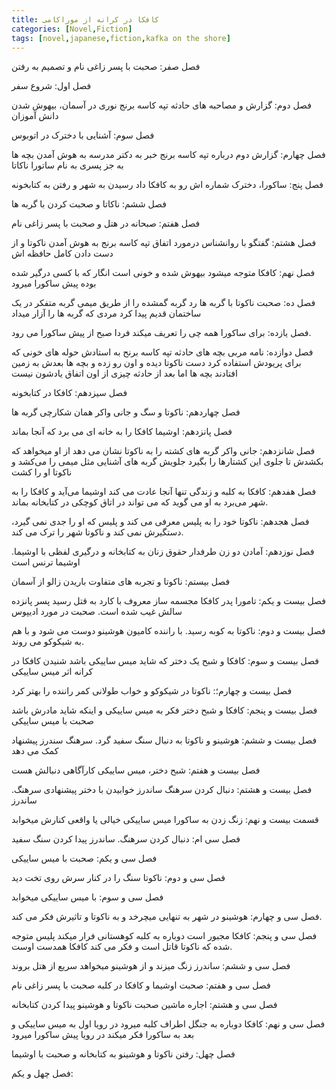 ```yaml
---
title: کافکا در کرانه از موراکامی
categories: [Novel,Fiction]
tags: [novel,japanese,fiction,kafka on the shore]
---
```



<style type="text/css"> 
@font-face { font-family: 'Roya'; src: url('../../roya.ttf'); } 
.px-1 {
    font-family: Roya; direction: rtl;
}

.px-1 p {
    font-size:1.5em;
}
</style>  


فصل صفر: 
صحبت با پسر زاغی نام و تصمیم به رفتن

فصل اول: 
شروع سفر

فصل دوم: 
گزارش و مصاحبه های حادثه تپه کاسه برنج
نوری در آسمان، بیهوش شدن دانش آموزان 

فصل سوم: 
آشنایی با دخترک در اتوبوس

فصل چهارم: 
گزارش دوم درباره تپه کاسه برنج
خبر به دکتر مدرسه
به هوش آمدن بچه ها
به جز پسری به نام ساتورا ناکاتا

فصل پنج: 
ساکورا، دخترک شماره اش رو به کافکا داد
رسیدن به شهر و رفتن به کتابخونه

فصل ششم:
ناکاتا و صحبت کردن با گربه ها

فصل هفتم: 
صبحانه در هتل و صحبت با پسر زاغی نام

فصل هشتم: 
گفتگو با روانشناس درمورد اتفاق تپه کاسه برنج
به هوش آمدن ناکوتا و از دست دادن کامل حافظه اش

فصل نهم: 
کافکا متوجه میشود بیهوش شده و خونی است
انگار که با کسی درگیر شده بوده
پیش ساکورا میرود

فصل ده: 
صحبت ناکوتا با گربه ها
رد گربه گمشده را از طریق میمی گربه متفکر در یک ساختمان قدیم پیدا کرد
مردی که گربه ها را آزار میداد

فصل یازده: 
برای ساکورا همه چی را تعریف میکند
فردا صبح از پیش ساکورا می رود. 

فصل دوازده:
نامه مربی بچه های حادثه تپه کاسه برنح به استادش
حوله های خونی که برای پریودش استفاده کرد دست ناکوتا دیده و اون رو زده و بچه ها بعدش به زمین افتادند
بچه ها اما بعد از حادثه  چیزی از اون اتفاق یادشون نیست

 فصل سیزدهم: 
کافکا در کتابخونه 

فصل چهاردهم:
ناکوتا و سگ و جانی واکر همان شکارچی گربه ها

فصل پانزدهم:
اوشیما کافکا را به خانه ای می برد که آنجا بماند

فصل شانزدهم:
جانی واکر گربه های کشته را به ناکوتا نشان می دهد
از او میخواهد که بکشدش تا جلوی این کشتارها را بگیرد
جلویش گربه های آشنایی مثل میمی را می‌کشد
و ناکوتا او را کشت

فصل هفدهم:
کافکا به کلبه و زندگی تنها آنجا عادت می کند
اوشیما می‌آید و کافکا را به شهر می‌برد
به او می گوید که می تواند در اتاق کوچکی در کتابخانه بماند.

فصل هجدهم:
ناکوتا خود را به پلیس معرفی می کند و پلیس که او را جدی نمی گیرد، دستگیرش نمی کند و ناکوتا شهر را ترک می کند.

فصل نوزدهم:
آمادن دو زن طرفدار حقوق زنان به کتابخانه و درگیری لفظی با اوشیما.
اوشیما ترنس است

فصل بیستم:
ناکوتا و تجربه های متفاوت
باریدن زالو از آسمان

فصل بیست و یکم: 
تامورا پدر کافکا مجسمه ساز معروف با کارد به قتل رسید
پسر پانزده سالش غیب شده است. 
صحبت در مورد ادیپوس

فصل بیست و دوم: 
ناکوتا به کوبه رسید. 
با راننده کامیون هوشینو دوست می شود و با هم به شیکوکو می روند.

فصل بیست و سوم:
کافکا و شبح یک دختر که شاید میس ساییکی باشد
شنیدن کافکا در کرانه اثر میس ساییکی

فصل بیست و چهارم؛: 
ناکوتا در شیکوکو و خواب طولانی
کمر راننده را بهتر کرد

فصل بیست و پنجم: 
کافکا و شبح دختر
فکر به میس ساییکی و اینکه شاید مادرش باشد
صحبت با میس ساییکی

فصل بیست و ششم:
هوشینو و ناکوتا به دنبال سنگ سفید گرد.
سرهنگ سندرز پیشنهاد کمک می دهد

فصل بیست و هفتم: 
شبح دختر، میس ساییکی 
کارآگاهی دنبالش هست

فصل بیست و هشتم: 
دنبال کردن سرهنگ ساندرز
خوابیدن با دختر پیشنهادی سرهنگ. ساندرز

قسمت بیست و نهم: 
زنگ زدن به ساکورا
میس ساییکی خیالی یا واقعی کنارش میخوابد

فصل سی ام: 
دنبال کردن سرهنگ. ساندرز
پیدا کردن سنگ سفید

فصل سی و یکم:
صحبت با میس ساییکی

فصل سی و دوم: 
ناکوتا سنگ را در کنار سرش روی تخت دید

فصل سی و سوم: 
 با میس ساییکی میخوابد

فصل سی و چهارم:
هوشینو در شهر به تنهایی میچرخد و به ناکوتا و تاثیرش فکر می کند. 

فصل سی و پنجم:
کافکا مجبور است دوباره به کلبه کوهستانی فرار میکند
پلیس متوجه شده که ناکوتا قاتل است و فکر می کند کافکا همدست اوست. 

فصل سی و ششم: 
ساندرز زنگ میزند و از هوشینو میخواهد سریع از هتل بروند

فصل سی و هفتم:
صحبت اوشیما و کافکا در کلبه
صحبت با پسر زاغی نام

فصل سی و هشتم: 
اجاره ماشین
صحبت ناکوتا و هوشینو
پیدا کردن کتابخانه

فصل سی و نهم: 
کافکا دوباره به جنگل اطراف کلبه میرود
در رویا اول به میس ساییکی و بعد به ساکورا فکر میکند
در رویا پیش ساکورا میرود

فصل چهل: 
رفتن ناکوتا و هوشینو به کتابخانه و صحبت با اوشیما

فصل چهل و یکم: 
